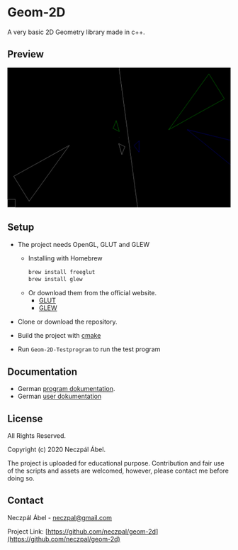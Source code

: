 
# Geom-2D

A very basic 2D Geometry library made in c++.

## Preview

<img src="https://github.com/neczpal/Geom-2D/raw/master/screenshot.png" width="600" />

## Setup


* The project needs OpenGL, GLUT and GLEW

  * Installing with Homebrew
      ```sh
      brew install freeglut
      brew install glew
      ```
  * Or download them from the official website.
    * [GLUT](http://freeglut.sourceforge.net/index.php#download)
    * [GLEW](http://glew.sourceforge.net)

* Clone or download the repository.

* Build the project with [cmake](https://cmake.org)

* Run `Geom-2D-Testprogram` to run the test program


## Documentation

* German [program dokumentation](https://neczpal.github.io/geom-2d/).
* German [user dokumentation](https://github.com/neczpal/geom-2d/raw/master/docs-de/Benutzerdokumentation.pdf)

## License

All Rights Reserved.

Copyright (c) 2020 Neczpál Ábel.

The project is uploaded for educational purpose. Contribution and fair use of the scripts and assets are welcomed, however, please contact me before doing so.


## Contact

Neczpál Ábel - [neczpal@gmail.com](mailto:neczpal@gmail.com)

Project Link: [https://github.com/neczpal/geom-2d](https://github.com/neczpal/geom-2d)
